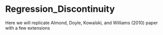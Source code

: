 # Regression_Discontinuity
Here we will replicate Almond, Doyle, Kowalski, and Williams (2010) paper with a few extensions
